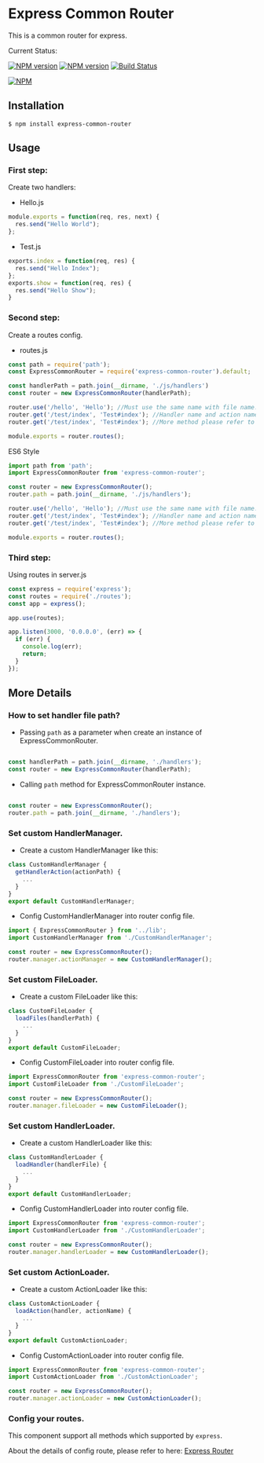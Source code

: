 # Express Common Router

This is a common router for express.

Current Status:

[![NPM version](https://img.shields.io/npm/v/express-common-router.svg)](https://npmjs.org/package/express-common-router)
[![NPM version](https://img.shields.io/npm/dm/express-common-router.svg)](https://npmjs.org/package/express-common-router)
[![Build Status](https://travis-ci.org/jsmodule/express-common-router.svg?branch=master)](https://travis-ci.org/jsmodule/express-common-router)

[![NPM](https://nodei.co/npm/express-common-router.png?downloads=true&downloadRank=true&stars=true)](https://nodei.co/npm/express-common-router/)

## Installation

```
$ npm install express-common-router
```

## Usage

### First step:

Create two handlers:

* Hello.js

```js
module.exports = function(req, res, next) {
  res.send("Hello World");
};
```

* Test.js

```js
exports.index = function(req, res) {
  res.send("Hello Index");
};
exports.show = function(req, res) {
  res.send("Hello Show");
}
```

### Second step:

Create a routes config.

* routes.js

```js
const path = require('path');
const ExpressCommonRouter = require('express-common-router').default;

const handlerPath = path.join(__dirname, './js/handlers')
const router = new ExpressCommonRouter(handlerPath);

router.use('/hello', 'Hello'); //Must use the same name with file name.
router.get('/test/index', 'Test#index'); //Handler name and action name separated by '#'
router.get('/test/index', 'Test#index'); //More method please refer to 'express'

module.exports = router.routes();
```

ES6 Style

```js
import path from 'path';
import ExpressCommonRouter from 'express-common-router';

const router = new ExpressCommonRouter();
router.path = path.join(__dirname, './js/handlers');

router.use('/hello', 'Hello'); //Must use the same name with file name.
router.get('/test/index', 'Test#index'); //Handler name and action name separated by '#'
router.get('/test/index', 'Test#index'); //More method please refer to 'express'

module.exports = router.routes();
```

### Third step:

Using routes in server.js

```js
const express = require('express');
const routes = require('./routes');
const app = express();

app.use(routes);

app.listen(3000, '0.0.0.0', (err) => {
  if (err) {
    console.log(err);
    return;
  }
});

```

## More Details

### How to set handler file path?

* Passing `path` as a parameter when create an instance of ExpressCommonRouter.

```js

const handlerPath = path.join(__dirname, './handlers');
const router = new ExpressCommonRouter(handlerPath);
```

* Calling `path` method for ExpressCommonRouter instance.

```js

const router = new ExpressCommonRouter();
router.path = path.join(__dirname, './handlers');
```

### Set custom HandlerManager.

* Create a custom HandlerManager like this:

```js
class CustomHandlerManager {
  getHandlerAction(actionPath) {
    ...
  }
}
export default CustomHandlerManager;
```

* Config CustomHandlerManager into router config file.

```js
import { ExpressCommonRouter } from '../lib';
import CustomHandlerManager from './CustomHandlerManager';

const router = new ExpressCommonRouter();
router.manager.actionManager = new CustomHandlerManager();
```

### Set custom FileLoader.

* Create a custom FileLoader like this:

```js
class CustomFileLoader {
  loadFiles(handlerPath) {
    ...
  }
}
export default CustomFileLoader;
```

* Config CustomFileLoader into router config file.

```js
import ExpressCommonRouter from 'express-common-router';
import CustomFileLoader from './CustomFileLoader';

const router = new ExpressCommonRouter();
router.manager.fileLoader = new CustomFileLoader();
```

### Set custom HandlerLoader.

* Create a custom HandlerLoader like this:

```js
class CustomHandlerLoader {
  loadHandler(handlerFile) {
    ...
  }
}
export default CustomHandlerLoader;
```

* Config CustomHandlerLoader into router config file.

```js
import ExpressCommonRouter from 'express-common-router';
import CustomHandlerLoader from './CustomHandlerLoader';

const router = new ExpressCommonRouter();
router.manager.handlerLoader = new CustomHandlerLoader();
```

### Set custom ActionLoader.

* Create a custom ActionLoader like this:

```js
class CustomActionLoader {
  loadAction(handler, actionName) {
    ...
  }
}
export default CustomActionLoader;
```

* Config CustomActionLoader into router config file.

```js
import ExpressCommonRouter from 'express-common-router';
import CustomActionLoader from './CustomActionLoader';

const router = new ExpressCommonRouter();
router.manager.actionLoader = new CustomActionLoader();
```


### Config your routes.

This component support all methods which supported by `express`.

About the details of config route, please refer to here: [Express Router](http://www.expressjs.com.cn/guide/routing.html)
